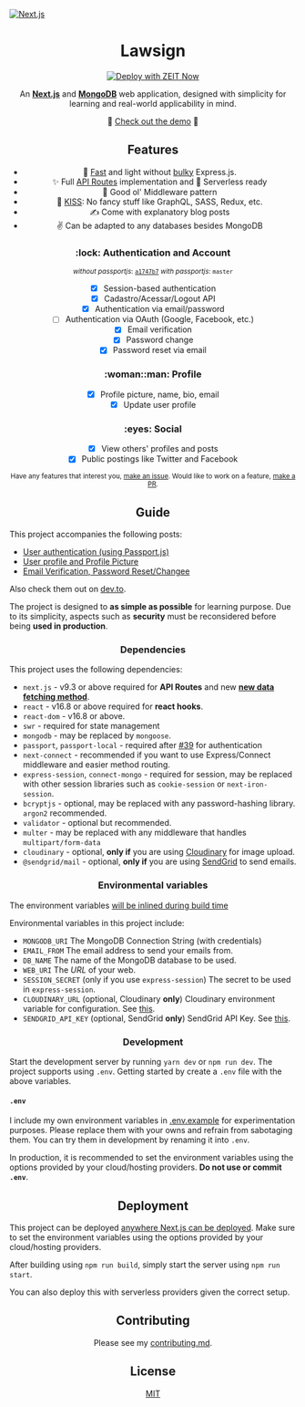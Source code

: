 [![Next.js](https://assets.zeit.co/image/upload/v1538361091/repositories/next-js/next-js.png)](https://nextjs.org)

<h1 align="center">Lawsign</h1>

<div align="center">
  
[![Deploy with ZEIT Now](https://zeit.co/button)](https://zeit.co/new/project?template=https://github.com/hoangvvo/nextjs-mongodb-app)

An [**Next.js**](https://github.com/zeit/next.js/) and [**MongoDB**](https://www.mongodb.com/) web application, designed with simplicity for learning and real-world applicability in mind.

:rocket: [Check out the demo](https://nextjs-mongodb.now.sh/) :rocket:

</div>

<h2 align="center">Features</h2>

<div align="center">

  - 🐇 [Fast](https://github.com/fastify/benchmarks#benchmarks) and light without [bulky](https://bundlephobia.com/result?p=express@4.17.1) Express.js.
  - ✨ Full [API Routes](https://nextjs.org/blog/next-9#api-routes) implementation and 👻 Serverless ready
  - 🤠 Good ol' Middleware pattern
  - 💋 [KISS](https://en.wikipedia.org/wiki/KISS_principle): No fancy stuff like GraphQL, SASS, Redux, etc.
  - ✍️ Come with explanatory blog posts
  - ✌️ Can be adapted to any databases besides MongoDB

</div>

<h3 align="center">:lock: Authentication and Account</h3>

<div align="center">

<sup>*without passportjs*: [`a1747b7`](https://github.com/hoangvvo/nextjs-mongodb-app/commit/c36c5826f691032803760b5404ccec3446575504) *with passportjs*: `master`</sup>

- [x] Session-based authentication
- [x] Cadastro/Acessar/Logout API
- [x] Authentication via email/password
- [ ] Authentication via OAuth (Google, Facebook, etc.)
- [x] Email verification
- [x] Password change
- [x] Password reset via email

</div>

<h3 align="center">:woman::man: Profile</h3>

<div align="center">

- [x] Profile picture, name, bio, email
- [x] Update user profile

</div>

<h3 align="center">:eyes: Social</h3>

<div align="center">

- [x] View others' profiles and posts
- [x] Public postings like Twitter and Facebook

</div>

<div align="center">
  
<sup>Have any features that interest you, [make an issue](https://github.com/hoangvvo/nextjs-mongodb-app/issues). Would like to work on a feature, [make a PR](https://github.com/hoangvvo/nextjs-mongodb-app/pulls).<sup>
  
</div>

<h2 align="center">Guide</h2>

This project accompanies the following posts:

- [User authentication (using Passport.js)](https://hoangvvo.com/blog/next-js-and-mongodb-app-1)
- [User profile and Profile Picture](https://hoangvvo.com/blog/next-js-and-mongodb-app-2)
- [Email Verification, Password Reset/Changee](https://hoangvvo.com/blog/next-js-and-mongodb-app-3)

Also check them out on [dev.to](https://dev.to/hoangvvo).

The project is designed to **as simple as possible** for learning purpose. Due to its simplicity, aspects such as **security** must be reconsidered before being **used in production**.

<h3 align="center">Dependencies</h3>

This project uses the following dependencies:

- `next.js` - v9.3 or above required for **API Routes** and new [**new data fetching method**](https://nextjs.org/docs/basic-features/data-fetching#getserversideprops-server-side-rendering).
- `react` - v16.8 or above required for **react hooks**.
- `react-dom` - v16.8 or above.
- `swr` - required for state management
- `mongodb` - may be replaced by `mongoose`.
- `passport`, `passport-local` - required after [#39](https://github.com/hoangvvo/nextjs-mongodb-app/pull/39) for authentication
- `next-connect` - recommended if you want to use Express/Connect middleware and easier method routing.
- `express-session`, `connect-mongo` - required for session, may be replaced with other session libraries such as `cookie-session` or `next-iron-session`.
- `bcryptjs` - optional, may be replaced with any password-hashing library. `argon2` recommended.
- `validator` - optional but recommended.
- `multer` - may be replaced with any middleware that handles `multipart/form-data`
- `cloudinary` - optional, **only if** you are using [Cloudinary](https://cloudinary.com) for image upload.
- `@sendgrid/mail` - optional, **only if** you are using [SendGrid](https://sendgrid.com/) to send emails.

<h3 align="center">Environmental variables</h3>

The environment variables [will be inlined during build time](https://nextjs.org/docs#build-time-configuration)

Environmental variables in this project include:

- `MONGODB_URI` The MongoDB Connection String (with credentials)
- `EMAIL_FROM` The email address to send your emails from.
- `DB_NAME` The name of the MongoDB database to be used.
- `WEB_URI` The *URL* of your web.
- `SESSION_SECRET` (only if you use `express-session`) The secret to be used in `express-session`.
- `CLOUDINARY_URL` (optional, Cloudinary **only**) Cloudinary environment variable for configuration. See [this](https://cloudinary.com/documentation/node_integration#configuration).
- `SENDGRID_API_KEY` (optional, SendGrid **only**) SendGrid API Key. See [this](https://sendgrid.com/docs/ui/account-and-settings/api-keys/).

<h3 align="center">Development</h3>

Start the development server by running `yarn dev` or `npm run dev`. The project supports using `.env`. Getting started by create a `.env` file with the above variables.

#### `.env`

I include my own environment variables in [.env.example](.env.example) for experimentation purposes. Please replace them with your owns and refrain from sabotaging them. You can try them in development by renaming it into `.env`.

In production, it is recommended to set the environment variables using the options provided by your cloud/hosting providers. **Do not use or commit `.env`**.

<h2 align="center">Deployment</h2>

This project can be deployed [anywhere Next.js can be deployed](https://nextjs.org/docs/deployment). Make sure to set the environment variables using the options provided by your cloud/hosting providers.

After building using `npm run build`, simply start the server using `npm run start`.

You can also deploy this with serverless providers given the correct setup.

<h2 align="center">Contributing</h2>

<div align="center">
  
Please see my [contributing.md](CONTRIBUTING.md).

</div>

<h2 align="center">
  License
</h2>

<div align="center">
  
  [MIT](LICENSE)
  
</div>
